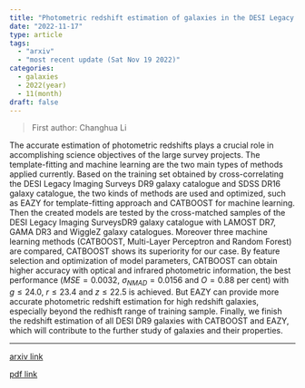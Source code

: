 ```yaml
---
title: "Photometric redshift estimation of galaxies in the DESI Legacy Imaging Surveys"
date: "2022-11-17"
type: article
tags:
  - "arxiv"
  - "most recent update (Sat Nov 19 2022)"
categories:
  - galaxies
  - 2022(year)
  - 11(month)
draft: false
---
```


> First author: Changhua Li

 The accurate estimation of photometric redshifts plays a crucial role in
accomplishing science objectives of the large survey projects. The
template-fitting and machine learning are the two main types of methods applied
currently. Based on the training set obtained by cross-correlating the DESI
Legacy Imaging Surveys DR9 galaxy catalogue and SDSS DR16 galaxy catalogue, the
two kinds of methods are used and optimized, such as EAZY for template-fitting
approach and CATBOOST for machine learning. Then the created models are tested
by the cross-matched samples of the DESI Legacy Imaging SurveysDR9 galaxy
catalogue with LAMOST DR7, GAMA DR3 and WiggleZ galaxy catalogues. Moreover
three machine learning methods (CATBOOST, Multi-Layer Perceptron and Random
Forest) are compared, CATBOOST shows its superiority for our case. By feature
selection and optimization of model parameters, CATBOOST can obtain higher
accuracy with optical and infrared photometric information, the best
performance ($MSE=0.0032$, $\sigma_{NMAD}=0.0156$ and $O=0.88$ per cent) with
$g \le 24.0$, $r \le 23.4$ and $z \le 22.5$ is achieved. But EAZY can provide
more accurate photometric redshift estimation for high redshift galaxies,
especially beyond the redhisft range of training sample. Finally, we finish the
redshift estimation of all DESI DR9 galaxies with CATBOOST and EAZY, which will
contribute to the further study of galaxies and their properties.

---
[arxiv link](http://arxiv.org/abs/2211.09492v1)

[pdf link](http://arxiv.org/pdf/2211.09492v1)